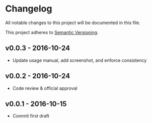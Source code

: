 # Changelog

All notable changes to this project will be documented in this file.

This project adheres to [Semantic Versioning](CONTRIBUTING.md).


## v0.0.3 - 2016-10-24
- Update usage manual, add screenshot, and enforce consistency

## v0.0.2 - 2016-10-24
- Code review & official approval

## v0.0.1 - 2016-10-15
- Commit first draft
